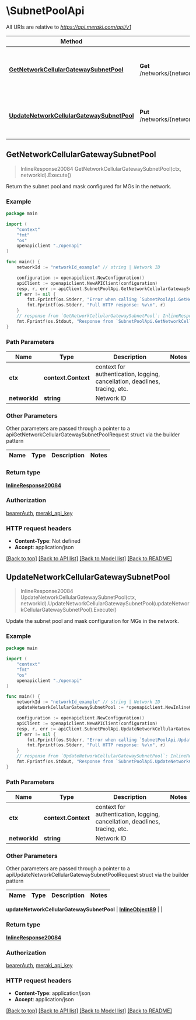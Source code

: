 # \SubnetPoolApi

All URIs are relative to *https://api.meraki.com/api/v1*

Method | HTTP request | Description
------------- | ------------- | -------------
[**GetNetworkCellularGatewaySubnetPool**](SubnetPoolApi.md#GetNetworkCellularGatewaySubnetPool) | **Get** /networks/{networkId}/cellularGateway/subnetPool | Return the subnet pool and mask configured for MGs in the network.
[**UpdateNetworkCellularGatewaySubnetPool**](SubnetPoolApi.md#UpdateNetworkCellularGatewaySubnetPool) | **Put** /networks/{networkId}/cellularGateway/subnetPool | Update the subnet pool and mask configuration for MGs in the network.



## GetNetworkCellularGatewaySubnetPool

> InlineResponse20084 GetNetworkCellularGatewaySubnetPool(ctx, networkId).Execute()

Return the subnet pool and mask configured for MGs in the network.



### Example

```go
package main

import (
    "context"
    "fmt"
    "os"
    openapiclient "./openapi"
)

func main() {
    networkId := "networkId_example" // string | Network ID

    configuration := openapiclient.NewConfiguration()
    apiClient := openapiclient.NewAPIClient(configuration)
    resp, r, err := apiClient.SubnetPoolApi.GetNetworkCellularGatewaySubnetPool(context.Background(), networkId).Execute()
    if err != nil {
        fmt.Fprintf(os.Stderr, "Error when calling `SubnetPoolApi.GetNetworkCellularGatewaySubnetPool``: %v\n", err)
        fmt.Fprintf(os.Stderr, "Full HTTP response: %v\n", r)
    }
    // response from `GetNetworkCellularGatewaySubnetPool`: InlineResponse20084
    fmt.Fprintf(os.Stdout, "Response from `SubnetPoolApi.GetNetworkCellularGatewaySubnetPool`: %v\n", resp)
}
```

### Path Parameters


Name | Type | Description  | Notes
------------- | ------------- | ------------- | -------------
**ctx** | **context.Context** | context for authentication, logging, cancellation, deadlines, tracing, etc.
**networkId** | **string** | Network ID | 

### Other Parameters

Other parameters are passed through a pointer to a apiGetNetworkCellularGatewaySubnetPoolRequest struct via the builder pattern


Name | Type | Description  | Notes
------------- | ------------- | ------------- | -------------


### Return type

[**InlineResponse20084**](InlineResponse20084.md)

### Authorization

[bearerAuth](../README.md#bearerAuth), [meraki_api_key](../README.md#meraki_api_key)

### HTTP request headers

- **Content-Type**: Not defined
- **Accept**: application/json

[[Back to top]](#) [[Back to API list]](../README.md#documentation-for-api-endpoints)
[[Back to Model list]](../README.md#documentation-for-models)
[[Back to README]](../README.md)


## UpdateNetworkCellularGatewaySubnetPool

> InlineResponse20084 UpdateNetworkCellularGatewaySubnetPool(ctx, networkId).UpdateNetworkCellularGatewaySubnetPool(updateNetworkCellularGatewaySubnetPool).Execute()

Update the subnet pool and mask configuration for MGs in the network.



### Example

```go
package main

import (
    "context"
    "fmt"
    "os"
    openapiclient "./openapi"
)

func main() {
    networkId := "networkId_example" // string | Network ID
    updateNetworkCellularGatewaySubnetPool := *openapiclient.NewInlineObject89() // InlineObject89 |  (optional)

    configuration := openapiclient.NewConfiguration()
    apiClient := openapiclient.NewAPIClient(configuration)
    resp, r, err := apiClient.SubnetPoolApi.UpdateNetworkCellularGatewaySubnetPool(context.Background(), networkId).UpdateNetworkCellularGatewaySubnetPool(updateNetworkCellularGatewaySubnetPool).Execute()
    if err != nil {
        fmt.Fprintf(os.Stderr, "Error when calling `SubnetPoolApi.UpdateNetworkCellularGatewaySubnetPool``: %v\n", err)
        fmt.Fprintf(os.Stderr, "Full HTTP response: %v\n", r)
    }
    // response from `UpdateNetworkCellularGatewaySubnetPool`: InlineResponse20084
    fmt.Fprintf(os.Stdout, "Response from `SubnetPoolApi.UpdateNetworkCellularGatewaySubnetPool`: %v\n", resp)
}
```

### Path Parameters


Name | Type | Description  | Notes
------------- | ------------- | ------------- | -------------
**ctx** | **context.Context** | context for authentication, logging, cancellation, deadlines, tracing, etc.
**networkId** | **string** | Network ID | 

### Other Parameters

Other parameters are passed through a pointer to a apiUpdateNetworkCellularGatewaySubnetPoolRequest struct via the builder pattern


Name | Type | Description  | Notes
------------- | ------------- | ------------- | -------------

 **updateNetworkCellularGatewaySubnetPool** | [**InlineObject89**](InlineObject89.md) |  | 

### Return type

[**InlineResponse20084**](InlineResponse20084.md)

### Authorization

[bearerAuth](../README.md#bearerAuth), [meraki_api_key](../README.md#meraki_api_key)

### HTTP request headers

- **Content-Type**: application/json
- **Accept**: application/json

[[Back to top]](#) [[Back to API list]](../README.md#documentation-for-api-endpoints)
[[Back to Model list]](../README.md#documentation-for-models)
[[Back to README]](../README.md)

